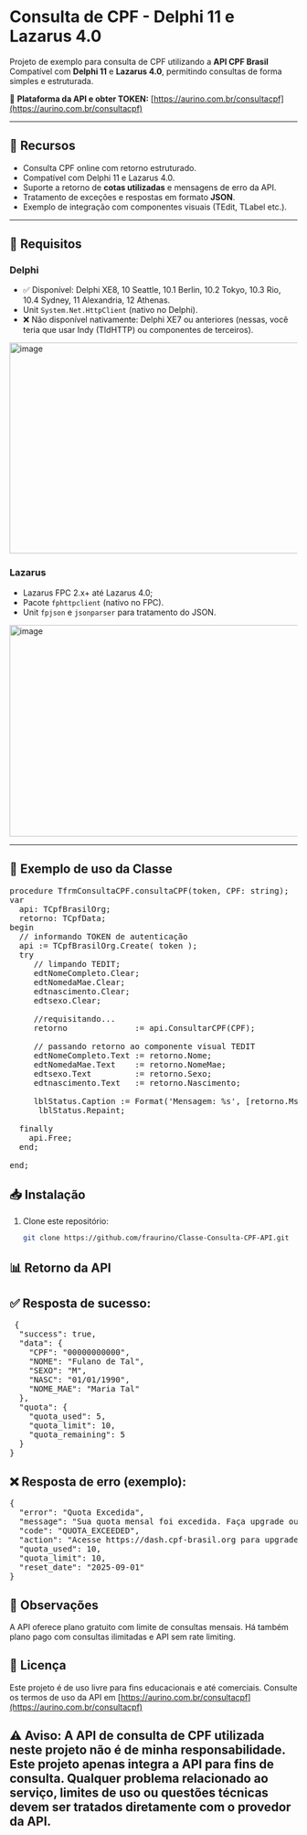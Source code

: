 # Consulta de CPF - Delphi 11 e Lazarus 4.0

Projeto de exemplo para consulta de CPF utilizando a **API CPF Brasil**  
Compatível com **Delphi 11** e **Lazarus 4.0**, permitindo consultas de forma simples e estruturada.

🔗 **Plataforma da API e obter TOKEN:** [https://aurino.com.br/consultacpf](https://aurino.com.br/consultacpf)

---

## 📌 Recursos
- Consulta CPF online com retorno estruturado.
- Compatível com Delphi 11 e Lazarus 4.0.
- Suporte a retorno de **cotas utilizadas** e mensagens de erro da API.
- Tratamento de exceções e respostas em formato **JSON**.
- Exemplo de integração com componentes visuais (TEdit, TLabel etc.).

---

## 🚀 Requisitos

### Delphi
- ✅ Disponível: Delphi XE8, 10 Seattle, 10.1 Berlin, 10.2 Tokyo, 10.3 Rio, 10.4 Sydney, 11 Alexandria, 12 Athenas.
- Unit `System.Net.HttpClient` (nativo no Delphi).
- ❌ Não disponível nativamente: Delphi XE7 ou anteriores (nessas, você teria que usar Indy (TIdHTTP) ou componentes de terceiros).
<img width="593" height="369" alt="image" src="https://github.com/user-attachments/assets/ea3fe908-c629-4434-a8e0-0f8762f28254" />

### Lazarus
-  Lazarus FPC 2.x+ até Lazarus 4.0;
- Pacote `fphttpclient` (nativo no FPC).
- Unit `fpjson` e `jsonparser` para tratamento do JSON.
<img width="566" height="370" alt="image" src="https://github.com/user-attachments/assets/256a193f-f0ab-4e7a-9979-a21965fbf3f4" />

---

## 📝 Exemplo de uso da Classe
<pre>procedure TfrmConsultaCPF.consultaCPF(token, CPF: string);
var
  api: TCpfBrasilOrg;
  retorno: TCpfData;
begin
  // informando TOKEN de autenticação
  api := TCpfBrasilOrg.Create( token );
  try
     // limpando TEDIT;
     edtNomeCompleto.Clear;
     edtNomedaMae.Clear;
     edtnascimento.Clear;
     edtsexo.Clear;
     
     //requisitando...
     retorno              := api.ConsultarCPF(CPF);
  
     // passando retorno ao componente visual TEDIT
     edtNomeCompleto.Text := retorno.Nome;
     edtNomedaMae.Text    := retorno.NomeMae;
     edtsexo.Text	      := retorno.Sexo;
     edtnascimento.Text   := retorno.Nascimento;
  
     lblStatus.Caption := Format('Mensagem: %s', [retorno.Msg]);
      lblStatus.Repaint;
  
  finally
    api.Free;
  end;

end;
</pre>
## 📥 Instalação
1. Clone este repositório:
   ```bash
   git clone https://github.com/fraurino/Classe-Consulta-CPF-API.git

## 📊 Retorno da API
## ✅ Resposta de sucesso:
<pre> {
  "success": true,
  "data": {
    "CPF": "00000000000",
    "NOME": "Fulano de Tal",
    "SEXO": "M",
    "NASC": "01/01/1990",
    "NOME_MAE": "Maria Tal"
  },
  "quota": {
    "quota_used": 5,
    "quota_limit": 10,
    "quota_remaining": 5
  }
}
</pre>

## ❌ Resposta de erro (exemplo):
<pre>{
  "error": "Quota Excedida",
  "message": "Sua quota mensal foi excedida. Faça upgrade ou aguarde o reset.",
  "code": "QUOTA_EXCEEDED",
  "action": "Acesse https://dash.cpf-brasil.org para upgrade",
  "quota_used": 10,
  "quota_limit": 10,
  "reset_date": "2025-09-01"
}
</pre>

## 📢 Observações
A API oferece plano gratuito com limite de consultas mensais. Há também plano pago com consultas ilimitadas e API sem rate limiting.

## 📄 Licença
Este projeto é de uso livre para fins educacionais e até comerciais.
Consulte os termos de uso da API em [https://aurino.com.br/consultacpf](https://aurino.com.br/consultacpf)


## ⚠️ Aviso: A API de consulta de CPF utilizada neste projeto não é de minha responsabilidade. Este projeto apenas integra a API para fins de consulta. Qualquer problema relacionado ao serviço, limites de uso ou questões técnicas devem ser tratados diretamente com o provedor da API.
